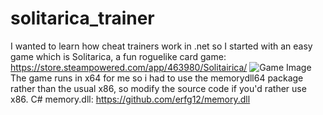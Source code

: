 # solitarica_trainer
I wanted to learn how cheat trainers work in .net so I started with an easy game which is Solitarica, a fun roguelike card game: https://store.steampowered.com/app/463980/Solitairica/
![Game Image](https://external-content.duckduckgo.com/iu/?u=https%3A%2F%2Fi.ytimg.com%2Fvi%2F5BAwkk4RPp0%2Fmaxresdefault.jpg&f=1&nofb=1)
The game runs in x64 for me so i had to use the memorydll64 package rather than the usual x86, so modify the source code if you'd rather use x86.
C# memory.dll: https://github.com/erfg12/memory.dll
